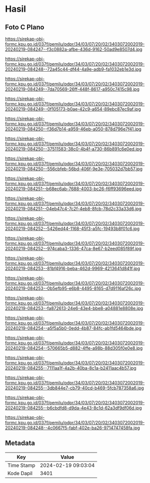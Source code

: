 # Hasil

## Foto C Plano

https://sirekap-obj-formc.kpu.go.id/037f/pemilu/pdpr/34/03/07/20/02/3403072002019-20240219-084247--f3c0882a-afbe-436d-9162-50ad9e8507d4.jpg

https://sirekap-obj-formc.kpu.go.id/037f/pemilu/pdpr/34/03/07/20/02/3403072002019-20240219-084248--72a45c44-df44-4a9e-adb9-fa1032eb1e3d.jpg

https://sirekap-obj-formc.kpu.go.id/037f/pemilu/pdpr/34/03/07/20/02/3403072002019-20240219-084249--7da70569-26ff-448f-8617-a950c7415c98.jpg

https://sirekap-obj-formc.kpu.go.id/037f/pemilu/pdpr/34/03/07/20/02/3403072002019-20240219-084249--0f105173-b0ae-42c9-a654-89ebc87ec9af.jpg

https://sirekap-obj-formc.kpu.go.id/037f/pemilu/pdpr/34/03/07/20/02/3403072002019-20240219-084250--f36d7b14-a959-46eb-a050-878d796e7f41.jpg

https://sirekap-obj-formc.kpu.go.id/037f/pemilu/pdpr/34/03/07/20/02/3403072002019-20240219-084250--37511583-38c0-4b4f-a730-86b891c6e0ed.jpg

https://sirekap-obj-formc.kpu.go.id/037f/pemilu/pdpr/34/03/07/20/02/3403072002019-20240219-084250--556cbfeb-56bd-406f-9e3e-705032d7bb57.jpg

https://sirekap-obj-formc.kpu.go.id/037f/pemilu/pdpr/34/03/07/20/02/3403072002019-20240219-084251--b68ec6ab-7688-4003-bc26-f6ff93696eed.jpg

https://sirekap-obj-formc.kpu.go.id/037f/pemilu/pdpr/34/03/07/20/02/3403072002019-20240219-084251--04eb47c4-7c2f-4eb8-8fcb-78d2c33a33d6.jpg

https://sirekap-obj-formc.kpu.go.id/037f/pemilu/pdpr/34/03/07/20/02/3403072002019-20240219-084252--5426ed44-1168-45f3-a5fc-19493b8f01c6.jpg

https://sirekap-obj-formc.kpu.go.id/037f/pemilu/pdpr/34/03/07/20/02/3403072002019-20240219-084252--974caba3-1336-47ca-8e67-b2eed085f89f.jpg

https://sirekap-obj-formc.kpu.go.id/037f/pemilu/pdpr/34/03/07/20/02/3403072002019-20240219-084253--81bf4916-beba-462d-9969-4213641d841f.jpg

https://sirekap-obj-formc.kpu.go.id/037f/pemilu/pdpr/34/03/07/20/02/3403072002019-20240219-084253--0b5efb95-e6b8-4495-8165-d7d9116af26c.jpg

https://sirekap-obj-formc.kpu.go.id/037f/pemilu/pdpr/34/03/07/20/02/3403072002019-20240219-084253--fa872613-24e6-43e4-bbe8-a04881e8808e.jpg

https://sirekap-obj-formc.kpu.go.id/037f/pemilu/pdpr/34/03/07/20/02/3403072002019-20240219-084254--a5f5a5b0-0edd-4b87-84fc-ab1fd5464bde.jpg

https://sirekap-obj-formc.kpu.go.id/037f/pemilu/pdpr/34/03/07/20/02/3403072002019-20240219-084254--570665b5-d882-4ffe-a98b-88d305f0e0e8.jpg

https://sirekap-obj-formc.kpu.go.id/037f/pemilu/pdpr/34/03/07/20/02/3403072002019-20240219-084255--7111aa1f-4a2b-40ba-8c1a-b2411aac4b57.jpg

https://sirekap-obj-formc.kpu.go.id/037f/pemilu/pdpr/34/03/07/20/02/3403072002019-20240219-084255--3db844e7-cb79-40cd-b469-5fcb787358a6.jpg

https://sirekap-obj-formc.kpu.go.id/037f/pemilu/pdpr/34/03/07/20/02/3403072002019-20240219-084255--b6cbdfd8-d9da-4e43-8c1d-62a3df9df06d.jpg

https://sirekap-obj-formc.kpu.go.id/037f/pemilu/pdpr/34/03/07/20/02/3403072002019-20240219-084248--4c0667f5-fabf-402e-ba26-9714747458fa.jpg


## Metadata

| Key        | Value               |
| ---------- | ------------------- |
| Time Stamp | 2024-02-19 09:03:04 |
| Kode Dapil | 3401                |



